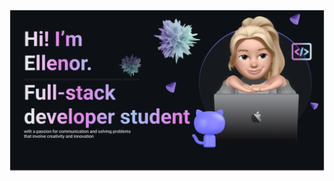<img src="https://raw.githubusercontent.com/EVondrus/EVondrus/master/README-banner.png" alt="banner that says Hi! I'm Ellenor - Full-stack developer student with a passion for communication and problem solving that involve creativity and innovation alongside a memoji illustration of Ellenor">
